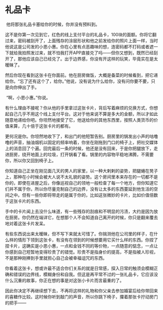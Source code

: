# 礼品卡

​	他将那张礼品卡塞给你的时候，你并没有预料到。

​	这不是你第一次见到它，红色的线上支付平台的礼品卡，100块的面额。你将它翻过来，密码被刮开了，上面残存的涂层形状和他之前发给你的照片上面一样，当时他说这是公司发的小恩小惠。你在心里有点恶趣味的想，连密码都不打码或者遮一下就给我拍照发过来，就不怕我打开APP直接兑了吗——但你又想到，既然已经刮开了，那他应该自己已经兑了。出于边界感，你没有开这样的玩笑，毕竟实在是太暧昧了。

​	然后你现在看到这张卡在你面前。他在厨房做饭，大概是备菜的时候看到，把它递给你。“忘了还有这个了，给你。”他说，没有说为什么给你，没有问你要不要，只是向你伸出了手。

​	“啊，小恩小惠。”你说。

​	有什么理由不接呢？你从他的手里拿过这张卡片，背后写着麻烦的兑换方式，你想起自己几乎不用这个线上支付平台。这对于他来说不算是多大的金额，所以才如此随意地递给你吧。你坦然地接受了它，他送给你的其他东西里，按照人类货币的价值来算，几十倍于这张卡片的都有。

​	更何况是你。你坦然地收下了，和出门的他短暂告别。厨房里的锅发出小声的咕噜噜的声音，抽油烟机以固定的频率响着，你坐在刚拖到门口的椅子上，把社交媒体上的消息回了个遍。回完最后一条的时候，他还是没有回来，于是你把腿放下，走进厨房，绕开地面上的垃圾，打开锅看了看。锅里的内容物平稳地沸腾，不需要你，所以你又回到椅子上。

​	你知道自己正坐在刚见面几天的男人的家里，以一种大剌剌的姿势，把腿蜷在凳子上，那种在小时候会被大人说不太礼貌的姿势。这个房间里本来存在的一切都不是你的，即使在进屋之后，你像巡视自己的领地一般检查了每一个地方，但你知道它们并不属于你，所以你尽量克制自己的边界，没有让太多的东西蔓延到他生活的空间之中。但有一些你即将带走的是属于你的，比如这张微妙的卡片，比如价值倍数于这张卡片的东西。

​	手中的卡片闻上去没什么味道，有一些残存的刮痕和不明显的污渍，大约是因为放在厨房。你仍然在端详它，在想那个人不会知道自己离开的时候，你只是翻来覆去地对着这张卡片发呆。

​	有些东西说出来太暧昧，但不写下来就太可惜了。你揣测他在公司里的样子，在什么样的情形下领到这张卡，有没有在领到的时候想要用它买什么样的东西。你捏了捏卡片，这确实是小恩小惠，一点和金钱不同的等价物，一点随意的惦念，一点让你感到自己短暂地变得珍贵了的错觉。珍贵不是指身价的提高，不是指被人珍视，不是那种刚捧到手里就担心自己会被幸福诅咒的东西。

​	你看着这张卡，想或许最不适合你们关系的就是日常感，探入日常的触须会模糊正确和错误的边界线，模糊身份和自我。但这是再平常不过的一张礼品卡，它应该没什么沉重的故事，你正在想的事是对这张小卡片而言最重的了。

​	因此你决定不再继续想下去，不再将这样的礼物和你父亲去参加婚宴后给你带回来的喜糖作比较。这时候你听到敲门的声音，所以你跳下椅子，攥着那张卡拧动房门的把手——